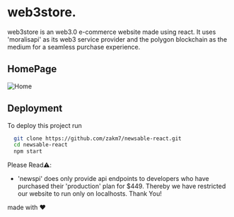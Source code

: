 
# web3store.

web3store is an web3.0 e-commerce website made using react. It uses 'moralisapi' as its web3 service provider and the polygon blockchain as the medium for a seamless purchase experience.




## HomePage

![Home](https://github.com/zakm7/FYProject-Grp12/assets/73174780/92556a7b-1030-476b-8079-2bf8af93a27d)

## Deployment

To deploy this project run

```bash
  git clone https://github.com/zakm7/newsable-react.git
  cd newsable-react
  npm start
```

Please Read⚠️:
- 'newspi' does only provide api endpoints to developers who have purchased their 'production' plan for $449. Thereby we have restricted our website to run only on localhosts. Thank You!


made with ❤️
